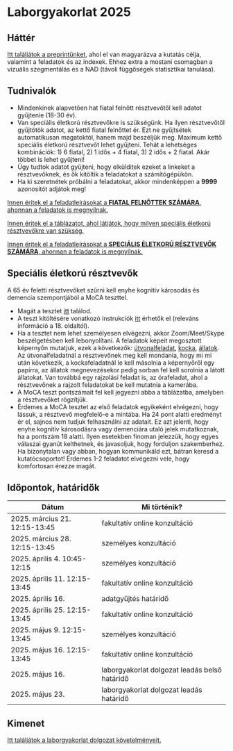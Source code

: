 # Laborgyakorlat 2025

## Háttér

[Itt találjátok a preprintünket](https://dx.doi.org/10.2139/ssrn.5039890), ahol el van magyarázva a kutatás célja, valamint a feladatok és az indexek. Ehhez extra a mostani csomagban a vizuális szegmentálás és a NAD (távoli függőségek statisztikai tanulása).

## Tudnivalók

* Mindenkinek alapvetően hat fiatal felnőtt résztvevőtől kell adatot gyűjtenie (18-30 év).
* Van speciális életkorú résztvevőkre is szükségünk. Ha ilyen résztvevőtől gyűjtötök adatot, az kettő fiatal felnőttet ér. Ezt ne gyűjtsétek automatikusan magatoktól, hanem majd beszéljük meg. Maximum kettő speciális életkorú résztvevőt lehet gyűjteni. Tehát a lehetséges kombinációk: 1) 6 fiatal, 2) 1 idős + 4 fiatal, 3) 2 idős + 2 fiatal. Akár többet is lehet gyűjteni!
* Úgy tudtok adatot gyűjteni, hogy elkülditek ezeket a linkeket a résztvevőknek, és ők kitöltik a feladatokat a számítógépükön.
* Ha ki szeretnétek próbálni a feladatokat, akkor mindenképpen a **9999** azonosítót adjátok meg!

[Innen éritek el a feladatleírásokat a **FIATAL FELNŐTTEK SZÁMÁRA**, ahonnan a feladatok is megnyílnak.](https://docs.google.com/document/d/1Q8fyEsORedEGjgNjt5hAPKmaYliPlovz3-34f3MnoMM/edit?usp=sharing)

[Innen éritek el a táblázatot, ahol látjátok, hogy milyen speciális életkorú résztvevőkre van szükség.](https://docs.google.com/spreadsheets/d/1GbC1icdQS67ap98ANmNs0ZgS2RBEaw8cP0iCY4y9xik/edit?usp=sharing)

[Innen éritek el a feladatleírásokat a **SPECIÁLIS ÉLETKORÚ RÉSZTVEVŐK SZÁMÁRA**, ahonnan a feladatok is megnyílnak.](https://docs.google.com/document/d/1NdQrohDrujV6tez7VGOkxM_lU-AWPfZfQCS_VRxdoMk/edit?usp=sharing)

## Speciális életkorú résztvevők

A 65 év feletti résztvevőket szűrni kell enyhe kognitív károsodás és demencia szempontjából a MoCA teszttel.  

* Magát a tesztet [itt](https://drive.google.com/file/d/1FFPlkeEnR9EvlCDP7MyFvhvu-zSWLckQ/view?usp=sharing) találod.  
* A teszt kitöltésére vonatkozó instrukciók [itt](https://drive.google.com/file/d/1akJRwlpsePl7X0OH1Hp0vVe0KbMOBDzR/view?usp=sharing) érhetők el (releváns információ a 18. oldaltól).  
* Ha a tesztet nem lehet személyesen elvégezni, akkor Zoom/Meet/Skype beszélgetésben kell lebonyolítani. A feladatok képeit megosztott képernyőn mutatjuk, ezek a következők: [útvonalfeladat](https://drive.google.com/file/d/1cTFRZ-GuQ7DdsfBza9WQsQaJFgESZ4wU/view?usp=sharing), [kocka](https://drive.google.com/file/d/1cM5sWAhCgwFEq-mrJMjw2ZZ34v-ek-Ga/view?usp=sharing), [állatok](https://drive.google.com/file/d/1cPfwUkTK4bYpNzG8eAYB1SReWBKjQomB/view?usp=sharing). Az útvonalfeladatnál a résztvevőnek meg kell mondania, hogy mi mi után következik, a kockafeladatnál le kell másolnia a képernyőről egy papírra, az állatok megnevezésekor pedig sorban fel kell sorolnia a látott állatokat. Van továbbá egy rajzolási feladat is, az órafeladat, ahol a résztvevőnek a rajzolt feladatokat be kell mutatnia a kamerába.  
* A MoCA teszt pontszámait fel kell jegyezni abba a táblázatba, amelyben a résztvevőket rögzítjük.  
* Érdemes a MoCA tesztet az első feladatok egyikeként elvégezni, hogy lássuk, a résztvevő megfelelő-e a mintába. Ha 24 pont alatti eredményt ér el, sajnos nem tudjuk felhasználni az adatait. Ez azt jelenti, hogy enyhe kognitív károsodásra vagy demenciára utaló jelek mutatkoznak, ha a pontszám 18 alatti. Ilyen esetekben finoman jelezzük, hogy egyes válaszai gyanút kelthetnek, és javasoljuk, hogy forduljon szakemberhez. Ha bizonytalan vagy abban, hogyan kommunikáld ezt, bátran keresd a kutatócsoportot! Érdemes 1-2 feladatot elvégezni vele, hogy komfortosan érezze magát.

## Időpontok, határidők

| Dátum | Mi történik? |
| --- | --- |
| 2025. március 21. 12:15-13:45 | fakultatív online konzultáció |
| 2025. március 28. 12:15-13:45 | személyes konzultáció |
| 2025. április 4. 10:45-12:15 | személyes konzultáció |
| 2025. április 11. 12:15-13:45 | fakultatív online konzultáció |
| 2025. április 16. | adatgyűjtés határidő |
| 2025. április 25. 12:15-13:45 | fakultatív online konzultáció |
| 2025. május 9. 12:15-13:45 | személyes konzultáció |
| 2025. május 16. 12:15-13:45 | fakultatív online konzultáció |
| 2025. május 16. | laborgyakorlat dolgozat leadás belső határidő |
| 2025. május 23. | laborgyakorlat dolgozat leadás határidő |

## Kimenet

[Itt találjátok a laborgyakorlat dolgozat követelményeit.](https://docs.google.com/document/d/1GQqpNJ0kBTLvq4XZZbJA2vbaEJHiZRUnDn7n1qIYavk/edit?usp=sharing)
